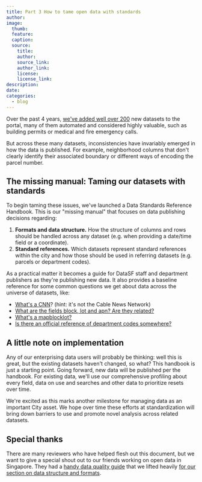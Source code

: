 ```yaml
---
title: Part 3 How to tame open data with standards
author:
image:
  thumb:
  feature:
  caption:
  source:
    title:
    author:
    source_link:
    author_link:
    license:
    license_link:
description:
date:
categories:
  - blog
---
```


Over the past 4 years, [we&#39;ve added well over 200](https://datasf.org/progress) new datasets to the portal, many of them automated and considered highly valuable, such as building permits or medical and fire emergency calls.

But across these many datasets, inconsistencies have invariably emerged in how the data is published. For example, neighborhood columns that don&#39;t clearly identify their associated boundary or different ways of encoding the parcel number.

## The missing manual: Taming our datasets with standards

To begin taming these issues, we&#39;ve launched a Data Standards Reference Handbook. This is our &quot;missing manual&quot; that focuses on data publishing decisions regarding:

1. **Formats and data structure.** How the structure of columns and rows should be handled across any dataset (e.g. when providing a date/time field or a coordinate).
2. **Standard references.** Which datasets represent standard references within the city and how those should be used in referring datasets (e.g. parcels or department codes).

As a practical matter it becomes a guide for DataSF staff and department publishers as they&#39;re publishing new data. It also provides a baseline reference for some common questions we get about data across the universe of datasets, like:

- [What&#39;s a CNN](https://datasf.gitbooks.io/draft-publishing-standards/content/basemap/street-centerlines-nodes.html)? (hint: it&#39;s not the Cable News Network)
- [What are the fields block, lot and apn? Are they related?](https://datasf.gitbooks.io/draft-publishing-standards/content/basemap/parcels.html)
- [What&#39;s a mapblocklot?](https://datasf.gitbooks.io/draft-publishing-standards/content/basemap/parcels.html)
- [Is there an official reference of department codes somewhere?](https://datasf.gitbooks.io/draft-publishing-standards/content/generalreference/department-names-and-codes.html)

## A little note on implementation

Any of our enterprising data users will probably be thinking: well this is great, but the existing datasets haven&#39;t changed, so what? This handbook is just a starting point. Going forward, new data will be published per the handbook. For existing data, we&#39;ll use our comprehensive profiling about every field, data on use and searches and other data to prioritize resets over time.

We&#39;re excited as this marks another milestone for managing data as an important City asset. We hope over time these efforts at standardization will bring down barriers to use and promote novel analysis across related datasets.

## Special thanks

There are many reviewers who have helped flesh out this document, but we want to give a special shout out to our friends working on open data in Singapore. They had a [handy data quality guide](https://github.com/datagovsg/data-quality) that we lifted heavily [for our section on data structure and formats](https://datasf.gitbooks.io/draft-publishing-standards/content/formats/).